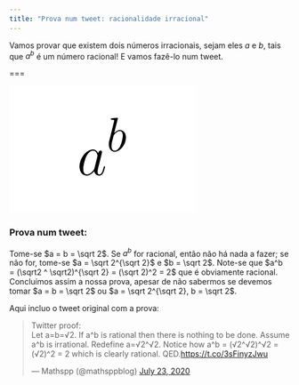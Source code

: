 ```yaml
---
title: "Prova num tweet: racionalidade irracional"
---
```


Vamos provar que existem dois números irracionais, sejam eles $a$ e $b$, tais que $a^b$ é um número racional! E vamos fazê-lo num tweet.

===

![the variable a raised to the power of b](atotheb.png)

### Prova num tweet:

Tome-se $a = b = \sqrt 2$. Se $a^b$ for racional, então não há nada a fazer; se não for, tome-se $a = \sqrt 2^{\sqrt 2}$ e $b = \sqrt 2$. Note-se que $a^b = (\sqrt2 ^ \sqrt2)^{\sqrt 2} = (\sqrt 2)^2 = 2$ que é obviamente racional. Concluímos assim a nossa prova, apesar de não sabermos se devemos tomar $a = b = \sqrt 2$ ou $a = \sqrt 2^{\sqrt 2}, b = \sqrt 2$.

Aqui incluo o tweet original com a prova:

<blockquote class="twitter-tweet"><p lang="en" dir="ltr">Twitter proof:<br>Let a=b=√2. If a^b is rational then there is nothing to be done. Assume a^b is irrational. Redefine a=√2^√2. Notice how a^b = (√2^√2)^√2 = (√2)^2 = 2 which is clearly rational. QED.<a href="https://t.co/3sFinyzJwu">https://t.co/3sFinyzJwu</a></p>&mdash; Mathspp (@mathsppblog) <a href="https://twitter.com/mathsppblog/status/1286089355732365313?ref_src=twsrc%5Etfw">July 23, 2020</a></blockquote> <script async src="https://platform.twitter.com/widgets.js" charset="utf-8"></script> 